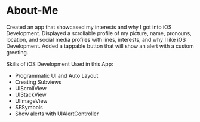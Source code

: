 # About-Me

Created an app that showcased my interests and why I got into iOS Development. 
Displayed a scrollable profile of my picture, name, pronouns, location, and 
social media profiles with lines, interests, and why I like iOS Development.
Added a tappable button that will show an alert with a custom greeting. 

Skills of iOS Development Used in this App: 
* Programmatic UI and Auto Layout
* Creating Subviews
* UIScrollView
* UIStackView
* UIImageView
* SFSymbols
* Show alerts with UIAlertController
